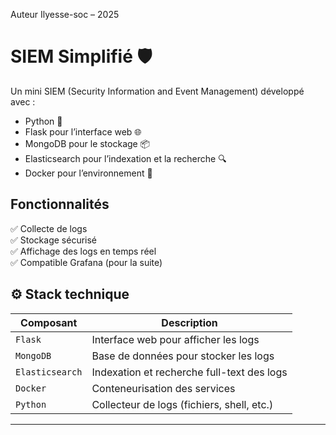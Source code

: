 
Auteur
Ilyesse-soc – 2025



# SIEM Simplifié 🛡️

Un mini SIEM (Security Information and Event Management) développé avec :
- Python 🐍
- Flask pour l’interface web 🌐
- MongoDB pour le stockage 📦
- Elasticsearch pour l’indexation et la recherche 🔍
- Docker pour l’environnement 🐳

## Fonctionnalités

✅ Collecte de logs  
✅ Stockage sécurisé  
✅ Affichage des logs en temps réel  
✅ Compatible Grafana (pour la suite)

## ⚙️ Stack technique

| Composant         | Description                                     |
|-------------------|-------------------------------------------------|
| `Flask`           | Interface web pour afficher les logs            |
| `MongoDB`         | Base de données pour stocker les logs           |
| `Elasticsearch`   | Indexation et recherche full-text des logs      |
| `Docker`          | Conteneurisation des services                   |
| `Python`          | Collecteur de logs (fichiers, shell, etc.)      |

---
